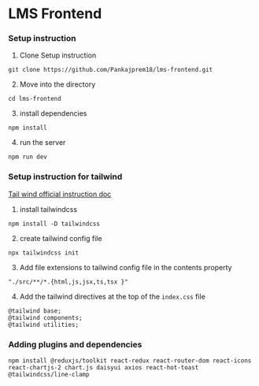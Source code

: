 # LMS Frontend

### Setup instruction

1. Clone Setup instruction
```
git clone https://github.com/Pankajprem18/lms-frontend.git
```
2. Move into the directory

```
cd lms-frontend
```
3. install dependencies
```
npm install
```

4. run the server
```
npm run dev
```


### Setup instruction for tailwind

[Tail wind official instruction doc](https://tailwindcss.com/docs/installation)

1. install tailwindcss 
```
npm install -D tailwindcss
```

2. create tailwind config file 
```
npx tailwindcss init
```

3. Add file extensions to tailwind config file in the contents property

```
"./src/**/*.{html,js,jsx,ts,tsx }"
```

4. Add the tailwind directives at the top of the `index.css` file
```
@tailwind base;
@tailwind components;
@tailwind utilities;
```

### Adding plugins and dependencies
```
npm install @reduxjs/toolkit react-redux react-router-dom react-icons react-chartjs-2 chart.js daisyui axios react-hot-toast @tailwindcss/line-clamp
```